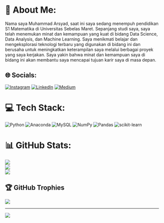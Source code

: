 # 💫 About Me:
Nama saya Muhammad Arsyad, saat ini saya sedang menempuh pendidikan S1 Matematika di Universitas Sebelas Maret. Sepanjang studi saya, saya telah menemukan minat dan kemampuan yang kuat di bidang Data Science, Data Analysis, dan Machine Learning. Saya menikmati belajar dan mengeksplorasi teknologi terbaru yang digunakan di bidang ini dan berusaha untuk meningkatkan keterampilan saya melalui berbagai proyek yang saya kerjakan. Saya yakin bahwa minat dan kemampuan saya di bidang ini akan membantu saya mencapai tujuan karir saya di masa depan.


## 🌐 Socials:
[![Instagram](https://img.shields.io/badge/Instagram-%23E4405F.svg?logo=Instagram&logoColor=white)](https://instagram.com/arsyad._.muh) [![LinkedIn](https://img.shields.io/badge/LinkedIn-%230077B5.svg?logo=linkedin&logoColor=white)](https://linkedin.com/in/muhammad-arsyad-59865120a) [![Medium](https://img.shields.io/badge/Medium-12100E?logo=medium&logoColor=white)](https://medium.com/@arsyadmuh) 

# 💻 Tech Stack:
![Python](https://img.shields.io/badge/python-3670A0?style=for-the-badge&logo=python&logoColor=ffdd54) ![Anaconda](https://img.shields.io/badge/Anaconda-%2344A833.svg?style=for-the-badge&logo=anaconda&logoColor=white) ![MySQL](https://img.shields.io/badge/mysql-%2300f.svg?style=for-the-badge&logo=mysql&logoColor=white) ![NumPy](https://img.shields.io/badge/numpy-%23013243.svg?style=for-the-badge&logo=numpy&logoColor=white) ![Pandas](https://img.shields.io/badge/pandas-%23150458.svg?style=for-the-badge&logo=pandas&logoColor=white) ![scikit-learn](https://img.shields.io/badge/scikit--learn-%23F7931E.svg?style=for-the-badge&logo=scikit-learn&logoColor=white)
# 📊 GitHub Stats:
![](https://github-readme-stats.vercel.app/api?username=muharsyad&theme=tokyonight&hide_border=false&include_all_commits=true&count_private=true)<br/>
![](https://github-readme-streak-stats.herokuapp.com/?user=muharsyad&theme=tokyonight&hide_border=false)<br/>
![](https://github-readme-stats.vercel.app/api/top-langs/?username=muharsyad&theme=tokyonight&hide_border=false&include_all_commits=true&count_private=true&layout=compact)

## 🏆 GitHub Trophies
![](https://github-profile-trophy.vercel.app/?username=muharsyad&theme=tokyonight&no-frame=false&no-bg=false&margin-w=4)

---
[![](https://visitcount.itsvg.in/api?id=muharsyad&icon=0&color=6)](https://visitcount.itsvg.in)

<!-- Proudly created with GPRM ( https://gprm.itsvg.in ) -->
